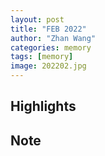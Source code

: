 ```yaml
---
layout: post
title: "FEB 2022"
author: "Zhan Wang"
categories: memory
tags: [memory]
image: 202202.jpg
---
```


## Highlights


## Note
